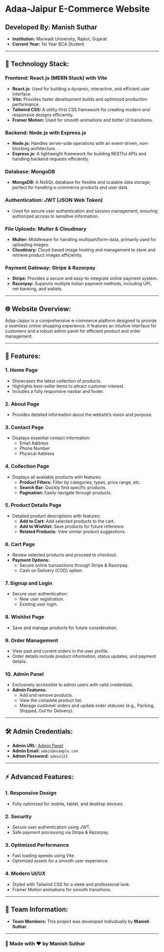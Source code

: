 # Adaa-Jaipur E-Commerce Website

## Developed By: **Manish Suthar**
- **Institution:** Marwadi University, Rajkot, Gujarat  
- **Current Year:** 1st Year BCA Student  

---

## 🚀 Technology Stack:

### **Frontend:** React.js (MERN Stack) with Vite  
- **React.js:** Used for building a dynamic, interactive, and efficient user interface. 
- **Vite:** Provides faster development builds and optimized production performance.
- **Tailwind CSS:** A utility-first CSS framework for creating modern and responsive designs efficiently.
- **Framer Motion:** Used for smooth animations and better UI transitions.

### **Backend:** Node.js with Express.js  
- **Node.js:** Handles server-side operations with an event-driven, non-blocking architecture.
- **Express.js:** A lightweight framework for building RESTful APIs and handling backend requests efficiently.

### **Database:** MongoDB  
- **MongoDB:** A NoSQL database for flexible and scalable data storage, perfect for handling e-commerce products and user data.

### **Authentication:** JWT (JSON Web Token)  
- Used for secure user authentication and session management, ensuring authorized access to sensitive information.

### **File Uploads:** Multer & Cloudinary  
- **Multer:** Middleware for handling multipart/form-data, primarily used for uploading images.
- **Cloudinary:** Cloud-based image hosting and management to store and retrieve product images efficiently.

### **Payment Gateway:** Stripe & Razorpay  
- **Stripe:** Provides a secure and easy-to-integrate online payment system.
- **Razorpay:** Supports multiple Indian payment methods, including UPI, net banking, and wallets.

---

## 🌐 Website Overview:
Adaa-Jaipur is a comprehensive e-commerce platform designed to provide a seamless online shopping experience. It features an intuitive interface for customers and a robust admin panel for efficient product and order management.

---

## 🎯 Features:

### 1. **Home Page**
- Showcases the latest collection of products.  
- Highlights best-seller items to attract customer interest.  
- Includes a fully responsive navbar and footer.  

### 2. **About Page**
- Provides detailed information about the website’s vision and purpose.  

### 3. **Contact Page**
- Displays essential contact information:  
  - Email Address  
  - Phone Number  
  - Physical Address  

### 4. **Collection Page**
- Displays all available products with features:  
  - **Product Filters:** Filter by categories, types, price range, etc.  
  - **Search Bar:** Quickly find specific products.  
  - **Pagination:** Easily navigate through products.  

### 5. **Product Details Page**
- Detailed product descriptions with features:  
  - **Add to Cart:** Add selected products to the cart.  
  - **Add to Wishlist:** Save products for future reference.  
  - **Related Products:** View similar product suggestions.  

### 6. **Cart Page**
- Review selected products and proceed to checkout.  
- **Payment Options:**  
  - Secure online transactions through Stripe & Razorpay.  
  - Cash on Delivery (COD) option.  

### 7. **Signup and Login**
- Secure user authentication:  
  - New user registration.  
  - Existing user login.  

### 8. **Wishlist Page**
- Save and manage products for future consideration.  

### 9. **Order Management**
- View past and current orders in the user profile.  
- Order details include product information, status updates, and payment details.  

### 10. **Admin Panel**
- Exclusively accessible to admin users with valid credentials.  
- **Admin Features:**  
  - Add and remove products.  
  - View the complete product list.  
  - Manage customer orders and update order statuses (e.g., Packing, Shipped, Out for Delivery).  

---

## 🛠️ Admin Credentials:
- **Admin URL:** [Admin Panel](https://adaa-jaipur-admin.vercel.app)  
- **Admin Email:** `admin@example.com`  
- **Admin Password:** `admin123`  

---

## ⚡ Advanced Features:

### 1. **Responsive Design**
- Fully optimized for mobile, tablet, and desktop devices.  

### 2. **Security**
- Secure user authentication using JWT.  
- Safe payment processing via Stripe & Razorpay.  

### 3. **Optimized Performance**
- Fast loading speeds using Vite.  
- Optimized assets for a smooth user experience.  

### 4. **Modern UI/UX**
- Styled with Tailwind CSS for a sleek and professional look.  
- Framer Motion animations for smooth transitions.  

---

## 👥 Team Information:
- **Team Members:** This project was developed individually by **Manish Suthar**.  

---

### 🚀 Made with ❤️ by **Manish Suthar**

